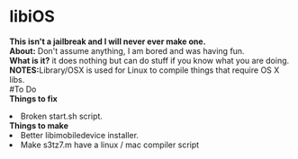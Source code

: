 # libiOS
<b>This isn't a jailbreak and I will never ever make one.</b>
</br>
<b>About:</b> Don't assume anything, I am bored and was having fun. 
</br>
<b>What is it?</b> it does nothing but can do stuff if you know what you are doing. 
</br>
<b>NOTES:</b>Library/OSX is used for Linux to compile things that require OS X libs.
</br> 
#To Do
</br> 
<b>Things to fix</b> 
<li>Broken start.sh script.</li> 
<b>Things to make</b> 
<li>Better libimobiledevice installer.</li> 
<li>Make s3tz7.m have a linux / mac compiler script </li> 
